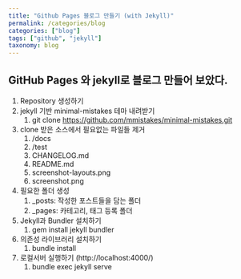 ```yaml
---
title: "Github Pages 블로그 만들기 (with Jekyll)"
permalink: /categories/blog
categories: ["blog"]
tags: ["github", "jekyll"]
taxonomy: blog
---
```


## GitHub Pages 와 jekyll로 블로그 만들어 보았다.

1. Repository 생성하기
2. jekyll 기반 minimal-mistakes 테마 내려받기
   1. git clone https://github.com/mmistakes/minimal-mistakes.git
3. clone 받은 소스에서 필요없는 파일들 제거
   1. /docs
   2. /test
   3. CHANGELOG.md
   4. README.md
   5. screenshot-layouts.png
   6. screenshot.png
4. 필요한 폴더 생성
   1. \_posts: 작성한 포스트들을 담는 폴더
   2. \_pages: 카테고리, 태그 등록 폴더
5. Jekyll과 Bundler 설치하기
   1. gem install jekyll bundler
6. 의존성 라이브러리 설치하기
   1. bundle install
7. 로컬서버 실행하기 (http://localhost:4000/)
   1. bundle exec jekyll serve
